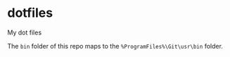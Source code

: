 # dotfiles
My dot files

The `bin` folder of this repo maps to the `%ProgramFiles%\Git\usr\bin` folder.
